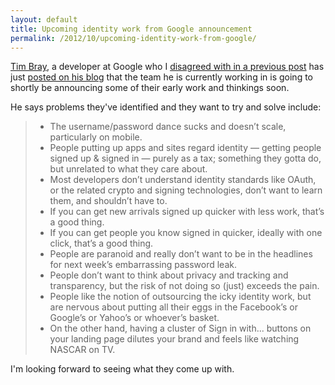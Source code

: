 ```yaml
---
layout: default
title: Upcoming identity work from Google announcement
permalink: /2012/10/upcoming-identity-work-from-google/
---
```


[Tim Bray](http://www.tbray.org/), a developer at Google who I [disagreed with in a previous post](http://linkey.blogs.lincoln.ac.uk/2012/07/13/how-oauth-2-0-works/) has just [posted on his blog](http://www.tbray.org/ongoing/When/201x/2012/10/11/Lets-talk) that the team he is currently working in is going to shortly be announcing some of their early work and thinkings soon.

He says problems they've identified and they want to try and solve include:

> * The username/password dance sucks and doesn’t scale, particularly on mobile.
> * People putting up apps and sites regard identity — getting people signed up & signed in — purely as a tax; something they gotta do, but unrelated to what they care about.
> * Most developers don’t understand identity standards like OAuth, or the related crypto and signing technologies, don’t want to learn them, and shouldn’t have to.
> * If you can get new arrivals signed up quicker with less work, that’s a good thing.
> * If you can get people you know signed in quicker, ideally with one click, that’s a good thing.
> * People are paranoid and really don’t want to be in the headlines for next week’s embarrassing password leak.
> * People don’t want to think about privacy and tracking and transparency, but the risk of not doing so (just) exceeds the pain.
> * People like the notion of outsourcing the icky identity work, but are nervous about putting all their eggs in the Facebook’s or Google’s or Yahoo’s or whoever’s basket.
> * On the other hand, having a cluster of Sign in with... buttons on your landing page dilutes your brand and feels like watching NASCAR on TV.

I'm looking forward to seeing what they come up with.